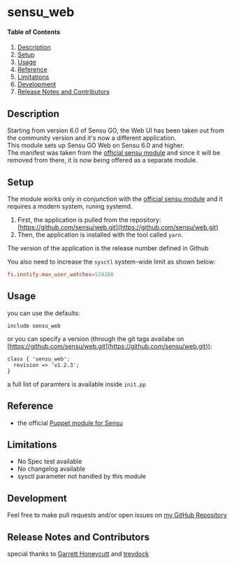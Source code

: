 # sensu_web

#### Table of Contents

1. [Description](#description)
1. [Setup](#setup)
1. [Usage](#usage)
1. [Reference](#reference)
1. [Limitations](#limitations)
1. [Development](#development)
1. [Release Notes and Contributors](#Release-Notes-and-Contributors)

## Description

Starting from version 6.0 of Sensu GO, the Web UI has been taken out from the community version and it's now a different application.  
This module sets up Sensu GO Web on Sensu 6.0 and higher.  
The manifest was taken from the [official sensu module](https://github.com/sensu/sensu-puppet) and since it will be removed from there, it is now being offered as a separate module.

## Setup

The module works only in conjunction with the [official sensu module](https://github.com/sensu/sensu-puppet) and it requires a modern system, runing systemd.  

1. First, the application is pulled from the repository: [https://github.com/sensu/web.git](https://github.com/sensu/web.git)
2. Then, the application is installed with the tool called `yarn`.  

The version of the application is the release number defined in Github

You also need to increase the `sysctl` system-wide limit as shown below:

```conf
fs.inotify.max_user_watches=524288
```

## Usage

you can use the defaults:

```puppet
include sensu_web
```

or you can specify a version (through the git tags availabe on [https://github.com/sensu/web.git](https://github.com/sensu/web.git)):

```puppet
class { 'sensu_web':
  revision => 'v1.2.3';
}
```

a full list of paramters is available inside `init.pp`

## Reference

* the official [Puppet module for Sensu](https://github.com/sensu/sensu-puppet)

## Limitations

* No Spec test available
* No changelog available
* sysctl parameter not handled by this module

## Development

Feel free to make pull requests and/or open issues on [my GitHub Repository](https://github.com/maxadamo/sensu_web)

## Release Notes and Contributors

special thanks to [Garrett Honeycutt](https://github.com/ghoneycutt) and [treydock](https://github.com/treydock)
